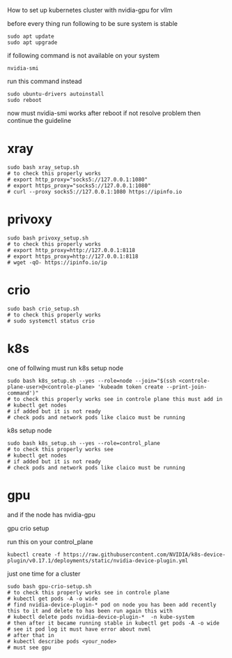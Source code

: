 How to set up kubernetes cluster with nvidia-gpu for vllm

before every thing 
run following to be sure system is stable

```
sudo apt update
sudo apt upgrade
```
if following command is not available on your system
```
nvidia-smi
```
run this command instead
```
sudo ubuntu-drivers autoinstall
sudo reboot
```
now must nvidia-smi works after reboot if not resolve problem then continue the guideline


# xray 
```
sudo bash xray_setup.sh
# to check this properly works
# export http_proxy="socks5://127.0.0.1:1080"
# export https_proxy="socks5://127.0.0.1:1080"
# curl --proxy socks5://127.0.0.1:1080 https://ipinfo.io
```
# privoxy
```
sudo bash privoxy_setup.sh
# to check this properly works
# export http_proxy=http://127.0.0.1:8118
# export https_proxy=http://127.0.0.1:8118
# wget -qO- https://ipinfo.io/ip
```

# crio
```
sudo bash crio_setup.sh
# to check this properly works
# sudo systemctl status crio
```
# k8s
one of follwing must run
k8s setup node
```
sudo bash k8s_setup.sh --yes --role=node --join="$(ssh <controle-plane-user>@<controle-plane> 'kubeadm token create --print-join-command')"
# to check this properly works see in controle plane this must add in
# kubectl get nodes
# if added but it is not ready
# check pods and network pods like claico must be running
```
k8s setup node
```
sudo bash k8s_setup.sh --yes --role=control_plane
# to check this properly works see 
# kubectl get nodes
# if added but it is not ready
# check pods and network pods like claico must be running
```

# gpu
and if the node has nvidia-gpu

gpu crio setup


run this on your control_plane 
```
kubectl create -f https://raw.githubusercontent.com/NVIDIA/k8s-device-plugin/v0.17.1/deployments/static/nvidia-device-plugin.yml
```
just one time for a cluster
```
sudo bash gpu-crio-setup.sh
# to check this properly works see in controle plane
# kubectl get pods -A -o wide
# find nvidia-device-plugin-* pod on node you has been add recently this to it and delete to has been run again this with
# kubectl delete pods nvidia-device-plugin-*  -n kube-system 
# then after it became running stable in kubectl get pods -A -o wide
# see it pod log it must have error about nvml
# after that in
# kubectl describe pods <your_node>
# must see gpu
```

